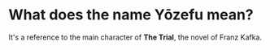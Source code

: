 #  What does the name Yōzefu mean? 

It's a reference to the main character of **The Trial**, the novel of Franz Kafka.